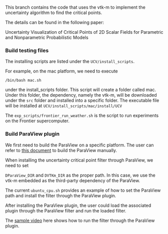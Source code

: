 This branch contains the code that uses the vtk-m to implement the uncertainty algorithm to find the critical points.

The details can be found in the following paper:

Uncertainty Visualization of Critical Points of 2D Scalar Fields for Parametric and Nonparametric Probabilistic Models

### Build testing files

The installing scripts are listed under the `UCV/install_scripts`.

For example, on the mac platform, we need to execute 

`/bin/bash mac.sh`

under the install_scripts folder. This script will create a folder called mac. Under this folder, the dependency, namely the vtk-m, will be downloaded under the `src` folder and installed into a specific folder. The executable file will be installed at `UCV/install_scripts/mac/install/UCV`

The `exp_scripts/frontier_run_weather.sh` is the script to run experiments on the Frontier supercomputer.

### Build ParaView plugin

We first need to build the ParaView on a specific platform. The user can refer to [this document](https://gitlab.kitware.com/paraview/paraview/blob/master/Documentation/dev/build.md) to build the ParaView manually.

When installing the uncertainty critical point filter through ParaView, we need to set

`DParaView_DIR` and `DVTKm_DIR` as the proper path. In this case, we use the vtk-m embedded as the third-party dependency of the ParaView.

The current `ubuntu_cpu.sh` provides an example of how to set the ParaView path and install the filter through the ParaView plugin.

After installing the ParaView plugin, the user could load the associated plugin through the ParaView filter and run the loaded filter.

The [sample video](https://drive.google.com/file/d/1GS0OJW_HQWHP5HyS8xV0cxbDHKK_sRgR/view?usp=sharing) here shows how to run the filter through the ParaView plugin.
